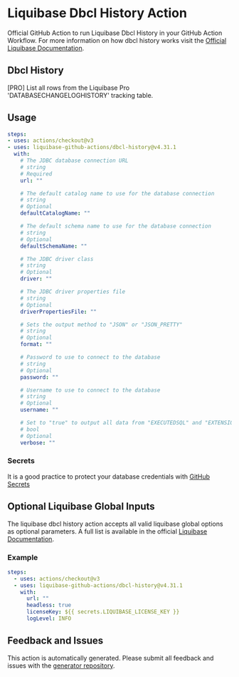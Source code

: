 # Liquibase Dbcl History Action
Official GitHub Action to run Liquibase Dbcl History in your GitHub Action Workflow. For more information on how dbcl history works visit the [Official Liquibase Documentation](https://docs.liquibase.com/commands/home.html).
## Dbcl History
[PRO] List all rows from the Liquibase Pro 'DATABASECHANGELOGHISTORY' tracking table.
## Usage
```yaml
steps:
- uses: actions/checkout@v3
- uses: liquibase-github-actions/dbcl-history@v4.31.1
  with:
    # The JDBC database connection URL
    # string
    # Required
    url: ""

    # The default catalog name to use for the database connection
    # string
    # Optional
    defaultCatalogName: ""

    # The default schema name to use for the database connection
    # string
    # Optional
    defaultSchemaName: ""

    # The JDBC driver class
    # string
    # Optional
    driver: ""

    # The JDBC driver properties file
    # string
    # Optional
    driverPropertiesFile: ""

    # Sets the output method to "JSON" or "JSON_PRETTY"
    # string
    # Optional
    format: ""

    # Password to use to connect to the database
    # string
    # Optional
    password: ""

    # Username to use to connect to the database
    # string
    # Optional
    username: ""

    # Set to "true" to output all data from "EXECUTEDSQL" and "EXTENSIONS" columns
    # bool
    # Optional
    verbose: ""

```

### Secrets
It is a good practice to protect your database credentials with [GitHub Secrets](https://docs.github.com/en/actions/security-guides/encrypted-secrets)

## Optional Liquibase Global Inputs
The liquibase dbcl history action accepts all valid liquibase global options as optional parameters. A full list is available in the official [Liquibase Documentation](https://docs.liquibase.com/parameters/command-parameters.html).

### Example
```yaml
steps:
  - uses: actions/checkout@v3
  - uses: liquibase-github-actions/dbcl-history@v4.31.1
    with:
      url: ""
      headless: true
      licenseKey: ${{ secrets.LIQUIBASE_LICENSE_KEY }}
      logLevel: INFO
```

## Feedback and Issues
This action is automatically generated. Please submit all feedback and issues with the [generator repository](https://github.com/liquibase/github-action-generator/issues).
